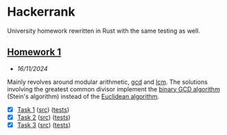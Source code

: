# Hackerrank

University homework rewritten in Rust with the same testing as well.

## [Homework 1](https://www.hackerrank.com/contests/citb106-f2024-hw1/challenges)

<!-- prettier-ignore -->
- *16/11/2024*

Mainly revolves around modular arithmetic,
[gcd](https://en.wikipedia.org/wiki/Greatest_common_divisor) and
[lcm](https://en.wikipedia.org/wiki/Least_common_multiple). The solutions
involving the greatest common divisor implement the [binary GCD
algorithm](https://en.wikipedia.org/wiki/Binary_GCD_algorithm) (Stein's
algorithm) instead of the [Euclidean
algorithm](https://en.wikipedia.org/wiki/Euclidean_algorithm).

- [x] [Task 1](https://www.hackerrank.com/contests/citb106-f2024-hw1/challenges/discrete-mathematics-and-programming-hw-1-task-1)
      ([src](./src/hw1/task_1.rs))
      ([tests](./src/test/homeworks/hw1/task_1.rs))
- [x] [Task 2](https://www.hackerrank.com/contests/citb106-f2024-hw1/challenges/discrete-mathematics-and-programming-hw-1-task-2)
      ([src](./src/hw1/task_2.rs))
      ([tests](./src/test/homeworks/hw1/task_2.rs))
- [x] [Task 3](https://www.hackerrank.com/contests/citb106-f2024-hw1/challenges/discrete-mathematics-and-programming-hw-1-task-3)
      ([src](./src/hw1/task_3.rs))
      ([tests](./src/test/homeworks/hw1/task_3.rs))

